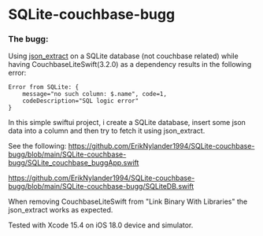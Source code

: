 #  SQLite-couchbase-bugg

### The bugg: 
Using [json_extract](https://www.sqlite.org/json1.html#the_json_extract_function) on a SQLite database (not couchbase related) while having CouchbaseLiteSwift(3.2.0) as a dependency results in the following error:
```
Error from SQLite: { 
    message="no such column: $.name", code=1, 
    codeDescription="SQL logic error" 
}
```
In this simple swiftui project, i create a SQLite database, insert some json data into a column and then try to fetch it using json_extract.

See the following: 
https://github.com/ErikNylander1994/SQLite-couchbase-bugg/blob/main/SQLite-couchbase-bugg/SQLite_couchbase_buggApp.swift

https://github.com/ErikNylander1994/SQLite-couchbase-bugg/blob/main/SQLite-couchbase-bugg/SQLiteDB.swift

When removing CouchbaseLiteSwift from "Link Binary With Libraries" the json_extract works as expected.

Tested with Xcode 15.4 on iOS 18.0 device and simulator.





